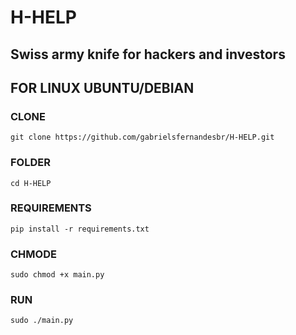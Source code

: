 # H-HELP
## Swiss army knife for hackers and investors

## FOR LINUX UBUNTU/DEBIAN

### CLONE
```
git clone https://github.com/gabrielsfernandesbr/H-HELP.git
```

### FOLDER
```
cd H-HELP
```

### REQUIREMENTS
```
pip install -r requirements.txt
```

### CHMODE
```
sudo chmod +x main.py
```
### RUN
```
sudo ./main.py
```
